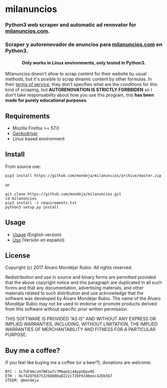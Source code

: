 # milanuncios

### Python3 web scraper and automatic ad renovator for [milanuncios.com](https.//www.milanuncios.com).
### Scraper y autorenovador de anuncios para [milanuncios.com](https.//www.milanuncios.com) en Python3.

#### <center>Only works in Linux environments, only tested in Python3.</center>

Milanuncios doesn't allow to scrap content for their website by usual methods, but it's posible to scrap dinamic content by other formulas. In their [terms of service](https://www.milanuncios.com/condiciones/), they don't specifies what are the conditions for this kind of scraping, but **AUTORENOVATION IS STRICTLY FORBBIDEN** so I don't take responsability about how you use this program, this **has been made for purely educational purposes**.

## Requirements
- Mozilla Firefox >= 57.0
- [Geckodriver](https://github.com/mozilla/geckodriver/releases)
- Linux based environment

## Install
From source use:
```
pip3 install https://github.com/mondeja/milanuncios/archive/master.zip
```

or

```
git clone https://github.com/mondeja/milanuncios.git
cd milanuncios
pip3 install -r requirements.txt
python3 setup.py install
```

## Usage
- [Usage](https://github.com/mondeja/milanuncios/tree/master/docs/english.ipynb) (English version)
- [Uso](https://github.com/mondeja/milanuncios/tree/master/docs/spanish.ipynb) (Versión en español)


## License

Copyright (c) 2017 Álvaro Mondéjar Rubio.
All rights reserved.

Redistribution and use in source and binary forms are permitted
provided that the above copyright notice and this paragraph are
duplicated in all such forms and that any documentation, advertising
materials, and other materials related to such distribution and use
acknowledge that the software was developed by Álvaro Mondéjar Rubio. The
name of the Álvaro Mondéjar Rubio may not be used to endorse or promote
products derived from this software without specific prior written
permission.

THIS SOFTWARE IS PROVIDED “AS IS” AND WITHOUT ANY EXPRESS OR IMPLIED
WARRANTIES, INCLUDING, WITHOUT LIMITATION, THE IMPLIED WARRANTIES OF
MERCHANTABILITY AND FITNESS FOR A PARTICULAR PURPOSE.


## Buy me a coffee?

If you feel like buying me a coffee (or a beer?), donations are welcome:

```
BTC : 1LfUF4AcvH7Wd1wTc7Mmqobj4AypUbpvN5
ETH : 0x7428fE875226880DaD222c726F6340eec42Db567
STEEM: @mondeja
```

